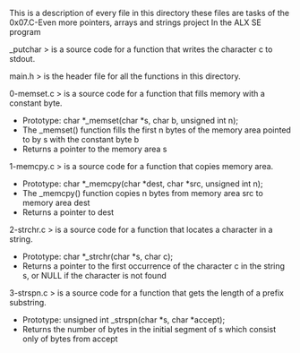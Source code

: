 This is a description of every file in this directory
these files are tasks of the 0x07.C-Even more pointers, arrays and strings project
In the ALX SE program

_putchar > is a source code for a function that writes the character c to stdout.

main.h > is the header file for all the functions in this directory.

0-memset.c > is a source code for a function that fills memory with a constant byte.
- Prototype: char *_memset(char *s, char b, unsigned int n);
- The _memset() function fills the first n bytes of the memory area pointed to by s with the constant byte b
- Returns a pointer to the memory area s

1-memcpy.c  > is a source code for a function that copies memory area.
- Prototype: char *_memcpy(char *dest, char *src, unsigned int n);
- The _memcpy() function copies n bytes from memory area src to memory area dest
- Returns a pointer to dest

2-strchr.c > is a source code for a function that locates a character in a string.
- Prototype: char *_strchr(char *s, char c);
- Returns a pointer to the first occurrence of the character c in the string s, or NULL if the character is not found

3-strspn.c > is a source code for a function that gets the length of a prefix substring.
- Prototype: unsigned int _strspn(char *s, char *accept);
- Returns the number of bytes in the initial segment of s which consist only of bytes from accept

